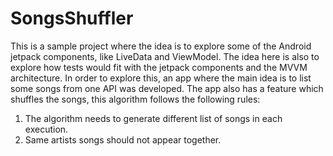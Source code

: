 # SongsShuffler

This is a sample project where the idea is to explore some of the Android jetpack components, like LiveData and ViewModel.
The idea here is also to explore how tests would fit with the jetpack components and the MVVM architecture.
In order to explore this, an app where the main idea is to list some songs from one API was developed.
The app also has a feature which shuffles the songs, this algorithm follows the following rules:
1) The algorithm needs to generate different list of songs in each execution.
2) Same artists songs should not appear together.

